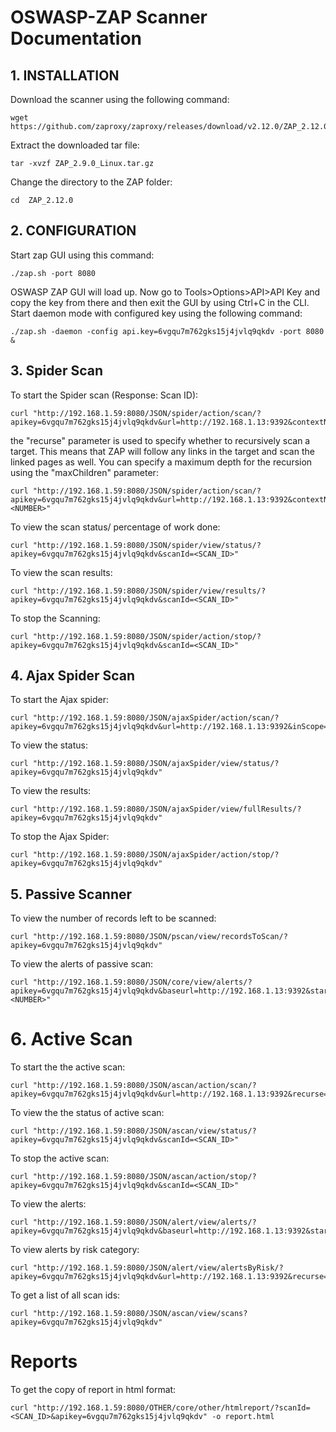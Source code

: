 # OSWASP-ZAP Scanner Documentation 

## 1. INSTALLATION
Download the scanner using the following command: 
```
wget https://github.com/zaproxy/zaproxy/releases/download/v2.12.0/ZAP_2.12.0_Linux.tar.gz 
```
Extract the downloaded tar file: 
```
tar -xvzf ZAP_2.9.0_Linux.tar.gz 
```
Change the directory to the ZAP folder: 
```
cd  ZAP_2.12.0
```
## 2. CONFIGURATION
Start zap GUI using this command: 
```
./zap.sh -port 8080
```
OSWASP ZAP GUI will load up. Now go to Tools>Options>API>API Key and copy the key from there and then exit the GUI by using Ctrl+C in the CLI. 
Start daemon mode with configured key using the following command: 
```
./zap.sh -daemon -config api.key=6vgqu7m762gks15j4jvlq9qkdv -port 8080 &
```
## 3. Spider Scan
To start the Spider scan (Response: Scan ID): 
``` 
curl "http://192.168.1.59:8080/JSON/spider/action/scan/?apikey=6vgqu7m762gks15j4jvlq9qkdv&url=http://192.168.1.13:9392&contextName=&recurse=true"
```
the "recurse" parameter is used to specify whether to recursively scan a target. This means that ZAP will follow any links in the target and scan the linked pages as well. You can specify a maximum depth for the recursion using the "maxChildren" parameter: 
```
curl "http://192.168.1.59:8080/JSON/spider/action/scan/?apikey=6vgqu7m762gks15j4jvlq9qkdv&url=http://192.168.1.13:9392&contextName=&recurse=true&maxChildren=<NUMBER>"
```
To view the scan status/ percentage of work done: 
```
curl "http://192.168.1.59:8080/JSON/spider/view/status/?apikey=6vgqu7m762gks15j4jvlq9qkdv&scanId=<SCAN_ID>"
```
To view the scan results: 
```
curl "http://192.168.1.59:8080/JSON/spider/view/results/?apikey=6vgqu7m762gks15j4jvlq9qkdv&scanId=<SCAN_ID>"
```
To stop the Scanning:
```
curl "http://192.168.1.59:8080/JSON/spider/action/stop/?apikey=6vgqu7m762gks15j4jvlq9qkdv&scanId=<SCAN_ID>"
```
## 4. Ajax Spider Scan
To start the Ajax spider:
```
curl "http://192.168.1.59:8080/JSON/ajaxSpider/action/scan/?apikey=6vgqu7m762gks15j4jvlq9qkdv&url=http://192.168.1.13:9392&inScope=&contextName=&subtreeOnly="
```
To view the status:
```
curl "http://192.168.1.59:8080/JSON/ajaxSpider/view/status/?apikey=6vgqu7m762gks15j4jvlq9qkdv" 
```
To view the results:
```
curl "http://192.168.1.59:8080/JSON/ajaxSpider/view/fullResults/?apikey=6vgqu7m762gks15j4jvlq9qkdv" 
```
To stop the Ajax Spider:
```
curl "http://192.168.1.59:8080/JSON/ajaxSpider/action/stop/?apikey=6vgqu7m762gks15j4jvlq9qkdv"
```
## 5. Passive Scanner
To view the number of records left to be scanned: 
```
curl "http://192.168.1.59:8080/JSON/pscan/view/recordsToScan/?apikey=6vgqu7m762gks15j4jvlq9qkdv" 
```
To view the alerts of passive scan: 
```
curl "http://192.168.1.59:8080/JSON/core/view/alerts/?apikey=6vgqu7m762gks15j4jvlq9qkdv&baseurl=http://192.168.1.13:9392&start=0&count=<NUMBER>" 
```
# 6. Active Scan
To start the the active scan:
```
curl "http://192.168.1.59:8080/JSON/ascan/action/scan/?apikey=6vgqu7m762gks15j4jvlq9qkdv&url=http://192.168.1.13:9392&recurse=true&inScopeOnly=&scanPolicyName=&method=&postData=&contextId=" 
```
To view the the status of active scan:
```
curl "http://192.168.1.59:8080/JSON/ascan/view/status/?apikey=6vgqu7m762gks15j4jvlq9qkdv&scanId=<SCAN_ID>" 
```
To stop the active scan:
```
curl "http://192.168.1.59:8080/JSON/ascan/action/stop/?apikey=6vgqu7m762gks15j4jvlq9qkdv&scanId=<SCAN_ID>" 
```
To view the alerts:
```
curl "http://192.168.1.59:8080/JSON/alert/view/alerts/?apikey=6vgqu7m762gks15j4jvlq9qkdv&baseurl=http://192.168.1.13:9392&start=0&count=5000&riskId=" 
```
To view alerts by risk category:
```
curl "http://192.168.1.59:8080/JSON/alert/view/alertsByRisk/?apikey=6vgqu7m762gks15j4jvlq9qkdv&url=http://192.168.1.13:9392&recurse="
```
To get a list of all scan ids:
```
curl "http://192.168.1.59:8080/JSON/ascan/view/scans?apikey=6vgqu7m762gks15j4jvlq9qkdv" 
```
# Reports
To get the copy of report in html format:
```
curl "http://192.168.1.59:8080/OTHER/core/other/htmlreport/?scanId=<SCAN_ID>&apikey=6vgqu7m762gks15j4jvlq9qkdv" -o report.html   
```






























